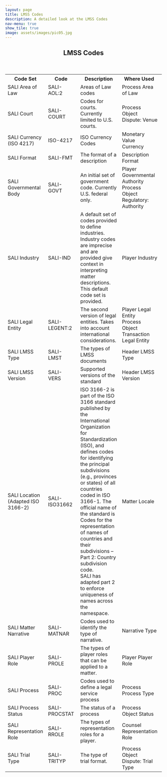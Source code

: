 ```yaml
---
layout: page
title: LMSS Codes
description: A detailed look at the LMSS Codes
nav-menu: true
show_tile: true
image: assets/images/pic05.jpg
---
```


<!-- Main -->
<div id="main" class="alt">
	<!-- One -->
	<section>
		<header class="major">
			<h1>LMSS Codes</h1>
		</header>
		<div class="table-responsive">
		    <table class="table-wrapper">
		      <tbody>
		      <tr>
		        <th class="col-md-2" scope="col">
		        <span>Code Set</span></th>
		        <th class="col-md-1" scope="col">
		        <span class="Sorter">Code</span>&nbsp;</th>
		        <th class="col-md-5" scope="col">Description </th>
		        <th class="col-md-2" style="WHITE-SPACE: nowrap" scope="col">Where Used&nbsp;</th>
		        <th class="col-md-1" style="WHITE-SPACE: nowrap" scope="col"># Codes</th>
		      </tr>
		      <tr>
		        <td>SALI Area of Law&nbsp;</td> 
		        <td>SALI-AOL:2&nbsp;</td> 
		        <td>Areas of Law codes 
		          </td> 
		        <td><div>Process <span class="glyphicon glyphicon-arrow-right" aria-hidden="true"></span> Area of Law<div></div></div></td> 
		        <td>117&nbsp;</td> 
		      </tr>
		      <tr>
		        <td>SALI Court&nbsp;</td> 
		        <td>SALI-COURT&nbsp;</td> 
		        <td>Codes for courts. Currently limited to U.S. courts. 
		          </td> 
		        <td><div>Process Object <span class="glyphicon glyphicon-arrow-right" aria-hidden="true"></span> Dispute: Venue<div></div></div></td> 
		        <td>458&nbsp;</td> 
		      </tr>
		      <tr>
		        <td>SALI Currency (ISO 4217)&nbsp;</td> 
		        <td>ISO-4217&nbsp;</td> 
		        <td>ISO Currency Codes 
		          </td> 
		        <td><div>Monetary Value <span class="glyphicon glyphicon-arrow-right" aria-hidden="true"></span> Currency<div></div></div></td> 
		        <td>178&nbsp;</td> 
		      </tr>
		      <tr>
		        <td>SALI Format&nbsp;</td> 
		        <td>SALI-FMT&nbsp;</td> 
		        <td>The format of a description 
		          </td> 
		        <td><div>Description <span class="glyphicon glyphicon-arrow-right" aria-hidden="true"></span> Format<div></div></div></td> 
		        <td>2&nbsp;</td> 
		      </tr>
		      <tr>
		        <td>SALI Governmental Body&nbsp;</td> 
		        <td>SALI-GOVT&nbsp;</td> 
		        <td>An initial set of government code. Currently U.S. federal only. 
		          </td> 
		        <td><div>Player <span class="glyphicon glyphicon-arrow-right" aria-hidden="true"></span> Governmental Authority<div><div>Process Object <span class="glyphicon glyphicon-arrow-right" aria-hidden="true"></span> Regulatory: Authority<div></div></div></div></div></td> 
		        <td>331&nbsp;</td> 
		      </tr>
		      <tr>
		        <td>SALI Industry&nbsp;</td> 
		        <td>SALI-IND&nbsp;</td> 
		        <td>A default set of codes provided to define industries. Industry codes are imprecise and are provided give context in interpreting matter descriptions. This default code set is provided.  
		          </td> 
		        <td><div>Player <span class="glyphicon glyphicon-arrow-right" aria-hidden="true"></span> Industry<div></div></div></td> 
		        <td>25&nbsp;</td> 
		      </tr>
		      <tr>
		        <td>SALI Legal Entity&nbsp;</td> 
		        <td>SALI-LEGENT:2&nbsp;</td> 
		        <td>The second version of legal entities. Takes into account international considerations. 
		          </td> 
		        <td><div>Player <span class="glyphicon glyphicon-arrow-right" aria-hidden="true"></span> Legal Entity<div><div>Process Object <span class="glyphicon glyphicon-arrow-right" aria-hidden="true"></span> Transaction Legal Entity<div></div></div></div></div></td> 
		        <td>27&nbsp;</td> 
		      </tr>
		      <tr>
		        <td>SALI LMSS Type&nbsp;</td> 
		        <td>SALI-LMST&nbsp;</td> 
		        <td>The types of LMSS documents 
		          </td> 
		        <td><div>Header <span class="glyphicon glyphicon-arrow-right" aria-hidden="true"></span> LMSS Type<div></div></div></td> 
		        <td>3&nbsp;</td> 
		      </tr>
		      <tr>
		        <td>SALI LMSS Version&nbsp;</td> 
		        <td>SALI-VERS&nbsp;</td> 
		        <td>Supported versions of the standard 
		          </td> 
		        <td><div>Header <span class="glyphicon glyphicon-arrow-right" aria-hidden="true"></span> LMSS Version<div></div></div></td> 
		        <td>1&nbsp;</td> 
		      </tr>
		      <tr>
		        <td>SALI Location (Adapted ISO 3166-2)&nbsp;</td> 
		        <td>SALI-ISO31662&nbsp;</td> 
		        <td>ISO 3166-2 is part of the ISO 3166 standard published by the International Organization for Standardization (ISO), and defines codes for identifying the principal subdivisions (e.g., provinces or states) of all countries coded in ISO 3166-1. The official name of the standard is Codes for the representation of names of countries and their subdivisions – Part 2: Country subdivision code.  
		<br>SALI has adapted part 2 to enforce uniqueness of names across the namespace. 
		          </td> 
		        <td><div>Matter <span class="glyphicon glyphicon-arrow-right" aria-hidden="true"></span> Locale<div></div></div></td> 
		        <td>3,771&nbsp;</td> 
		      </tr>
		      <tr>
		        <td>SALI Matter Narrative&nbsp;</td> 
		        <td>SALI-MATNAR&nbsp;</td> 
		        <td>Codes used to identify the type of narrative. 
		          </td> 
		        <td><div>Narrative <span class="glyphicon glyphicon-arrow-right" aria-hidden="true"></span> Type<div></div></div></td> 
		        <td>3&nbsp;</td> 
		      </tr>
		      <tr>
		        <td>SALI Player Role&nbsp;</td> 
		        <td>SALI-PROLE&nbsp;</td> 
		        <td>The types of player roles that can be applied to a matter. 
		          </td> 
		        <td><div>Player <span class="glyphicon glyphicon-arrow-right" aria-hidden="true"></span> Player Role<div></div></div></td> 
		        <td>45&nbsp;</td> 
		      </tr>
		      <tr>
		        <td>SALI Process&nbsp;</td> 
		        <td>SALI-PROC&nbsp;</td> 
		        <td>Codes used to define a legal service process 
		          </td> 
		        <td><div>Process <span class="glyphicon glyphicon-arrow-right" aria-hidden="true"></span> Process Type<div></div></div></td> 
		        <td>35&nbsp;</td> 
		      </tr>
		      <tr>
		        <td>SALI Process Status&nbsp;</td> 
		        <td>SALI-PROCSTAT&nbsp;</td> 
		        <td>The status of a process 
		          </td> 
		        <td><div>Process Object <span class="glyphicon glyphicon-arrow-right" aria-hidden="true"></span> Status<div></div></div></td> 
		        <td>3&nbsp;</td> 
		      </tr>
		      <tr>
		        <td>SALI Representation Role&nbsp;</td> 
		        <td>SALI-RROLE&nbsp;</td> 
		        <td>The types of representation roles for a player. 
		          </td> 
		        <td><div>Counsel <span class="glyphicon glyphicon-arrow-right" aria-hidden="true"></span> Representation Role<div></div></div></td> 
		        <td>4&nbsp;</td> 
		      </tr>
		      <tr>
		        <td>SALI Trial Type&nbsp;</td> 
		        <td>SALI-TRITYP&nbsp;</td> 
		        <td>The type of trial format. 
		          </td> 
		        <td><div>Process Object <span class="glyphicon glyphicon-arrow-right" aria-hidden="true"></span> Dispute: Trial Type<div></div></div></td> 
		        <td>2&nbsp;</td> 
		      </tr>
		    </tbody></table>
  </div>
	</section>
</div>
